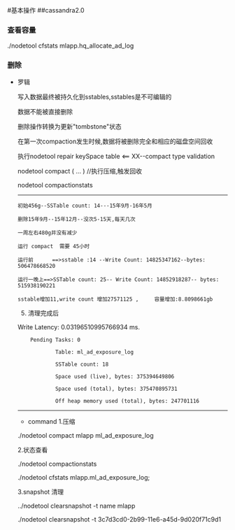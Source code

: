 #基本操作
##cassandra2.0 
###  查看容量

   ./nodetool cfstats  mlapp.hq_allocate_ad_log
### 删除
*   罗辑

    写入数据最终被持久化到sstables,sstables是不可编辑的

    数据不能被直接删除

    删除操作转换为更新"tombstone"状态

    在第一次compaction发生时候,数据将被删除完全和相应的磁盘空间回收

    执行nodetool repair keySpace table <== XX--compact type validation

    nodetool <options> compact <keyspace> ( <table> ... ) //执行压缩,触发回收

    nodetool compactionstats


----------------

    初始456g--SSTable count: 14---15年9月-16年5月

    删除15年9月--15年12月--没次5-15天,每天几次

    一周左右480g并没有减少

    运行 compact  需要 45小时

    运行前      ==>sstable :14 --Write Count: 14825347162--bytes: 506478668520

    运行一晚上==>SSTable count: 25-- Write Count: 14852918287-- bytes: 515938190221

    sstable增加11,write count 增加27571125 ,     容量增加:8.8098661gb

  5. 清理完成后

 Write Latency: 0.03196510995766934 ms.

        Pending Tasks: 0

                Table: ml_ad_exposure_log

                SSTable count: 18

                Space used (live), bytes: 375394649806

                Space used (total), bytes: 375470895731

                Off heap memory used (total), bytes: 247701116



-------------------

*   command
1.压缩

  ./nodetool compact mlapp ml_ad_exposure_log

2.状态查看

 ./nodetool compactionstats

./nodetool cfstats mlapp.ml_ad_exposure_log;

3.snapshot 清理

../nodetool clearsnapshot -t name mlapp

./nodetool clearsnapshot -t 3c7d3cd0-2b99-11e6-a45d-9d020f71c9d1

